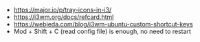 - https://major.io/p/tray-icons-in-i3/
- https://i3wm.org/docs/refcard.html
- https://webjeda.com/blog/i3wm-ubuntu-custom-shortcut-keys
- Mod + Shift + C (read config file) is enough, no need to restart
